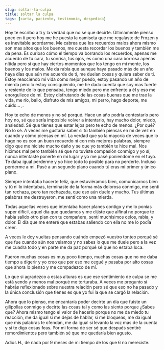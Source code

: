 ```yaml
---
slug: soltar-la-culpa
title: soltar la culpa
tags: [carta, paciente, testimonio, despedida]
---
```



Hoy te escribo a ti y la verdad que no se que decirte. Últimamente pienso poco en ti pero hoy me he puesto la camiseta que me regalaste de Frozen y es inevitable acordarme. Me cabrea que los recuerdos malos ahora mismo son mas altos que los buenos, me cuesta recordar los buenos y también me da pena. Es curioso cómo el tiempo va borrando los recuerdos, apenas me acuerdo de tu cara, tu sonrisa, tus ojos, es como una cara borrosa apenas nítida pero sí que hay ciertos momentos que los tengo en mi mente, los buenos y los malos. Me da rabia que aunque haya pasado más de un año haya días que aún me acuerde de ti, me duelan cosas y quiera saber de ti. Estoy reacciendo mi vida como mejor puedo, estoy pasando un año de mierda pero lo estoy consiguiendo, me he dado cuenta que soy mas fuerte y resiente de lo que pensaba, tengo miedo pero me enfrento a él y eso me enorgullece de mí. Estoy disfrutando de las cosas buenas que me trae la vida, me río, bailo, disfruto de mis amigos, mi perro, hago deporte, me cuido... ,. 

Hoy te echo de menos y no sé porqué. Hace un año podría contestarlo pero hoy no, sé que sería imposible volver a intentarlo, hay mucho dolor, miedo, ansiedad. Sé que tienes que estar lejos pero te echo de menos. ¿Por qué? No lo sé. A veces me gustaría saber si tú también piensas en mí de vez en cuando y cómo piensas en mí. La verdad que yo la mayoría de veces que lo hago no es con un buen recuerdo ni con mis mejores palabras, siempre digo que me hiciste mucho daño y se que yo también te hice mal. Nos hicimos mal pero también sé que no tuviste compasión conmigo y yo sí, nunca intentaste ponerte en mi lugar y yo me pasé poniendome en el tuyo. Te daba igual perderme y yo hice todo lo posible para no perderte. Incluso perderme a mi. Pasé a un segundo plano cuando tú eras mi primer y único plano. 

Siempre intentaba hacerte feliz, que estuviéramos bien, comunicarnos bien y tú ni lo intentabas, terminaste de la forma más dolorosa conmigo, me senti tan rechaza, pero tan rechazada, que eso aún duele y mucho. Tus últimas palabras me destruyeron, me sentí como una mierda.

Todas aquellas veces que intentaba hacer planes contigo y me lo ponías super difícil, aquel dia que quedamos y me dijiste que alfinal no porque te habia salido otro plan con tu compañera, sentí muchisimos celos, rabia, y dolor. El día que me enteré que estabas saliendo con ella no me lo podía creer. 

A veces le doy vueltas pensando cuándo empezó vuestro tonteo porqué sé que fue cuando aún nos veiamos y no sabes lo que me duele pero a la vez me cuadra todo y en parte me da paz porqué sé que no estaba loca. 

Fueron muchas cosas es muy poco tiempo, muchas cosas que no me daba tiempo a digerir y yo creo que por eso me cegué y pasaba por alto cosas que ahora lo pienso y me compadezco de mí.

Lo que si agradezco a estas alturas es que ese sentimiento de culpa se me está yendo y menos mal porqué me torturaba. A veces me pregunto si habrás reflexionado sobre nuestra relación pero sé que eso no ha pasado y la única conclusión que tienes es que yo fui la que se cargó la relación.

Ahora que lo pienso, me encantaría poder decirte un dia que fuiste un gilipollas conmigo y decirte las cosas tal y como las siento porque ¿Sabes que? Ahora mismo tengo el valor de hacerlo porque no me da miedo tu reacción, me da igual si me dejas de hablar, si me bloqueas, me da igual que mis palabras te ofendan, me da igual si levanto la voz mas de la cuenta y si te digo cosas feas. Por mi forma de ser sé que después sentiré remordimientos pero también sé que me quedaría bien agusto.

Adios H., de nada por 9 meses de mi tiempo de los que 6 no mereciste.
